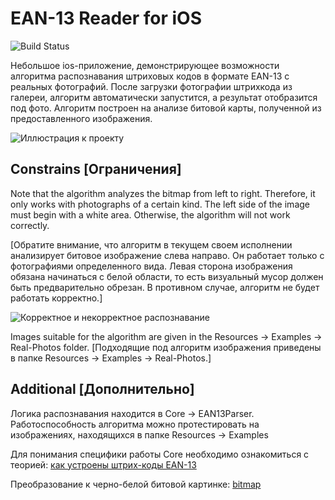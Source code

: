 # EAN-13 Reader for iOS

![Build Status](https://travis-ci.org/VikRudkovskaya/iOSBarcodeReaderEAN13.svg?branch=master)

Небольшое ios-приложение, демонстрирующее возможности алгоритма распознавания штриховых кодов в формате EAN-13 с реальных фотографий. После загрузки фотографии штрихкода из галереи,  алгоритм автоматически запустится, а результат отобразится под фото. Алгоритм построен на анализе битовой карты, полученной из предоставленного изображения.

![Иллюстрация к проекту](https://github.com/VikRudkovskaya/iOSBarcodeReaderEAN13/raw/master/Screenshots/barcode-ex-img.png)


##  Constrains [Ограничения]

Note that the algorithm analyzes the bitmap from left to right. Therefore, it only works with photographs of a certain kind. The left side of the image must begin with a white area. Otherwise, the algorithm will not work correctly.

[Обратите внимание, что алгоритм в текущем своем исполнении анализирует битовое изображение слева направо. Он работает только с фотографиями определенного вида. Левая сторона изображения обязана начинаться с белой области, то есть визуальный мусор должен быть предварительно обрезан. В противном случае, алгоритм не будет работать корректно.]

![Корректное и некорректное распознавание](https://github.com/VikRudkovskaya/iOSBarcodeReaderEAN13/raw/master/Screenshots/images-constraints.jpeg)

Images suitable for the algorithm are given in the Resources -> Examples -> Real-Photos folder.
[Подходящие под алгоритм изображения приведены в папке Resources -> Examples -> Real-Photos.]

## Additional [Дополнительно]

Логика распознавания находится в Core -> EAN13Parser. Работоспособность алгоритма можно протестировать на изображениях, находящихся в папке Resources -> Examples

Для понимания специфики работы Core необходимо ознакомиться с теорией: [как устроены штрих-коды EAN-13](http://www.rion.ru/information/articles/general-barcode/)

Преобразование к черно-белой битовой картинке: [bitmap](https://www.raywenderlich.com/69855/image-processing-in-ios-part-1-raw-bitmap-modification) 



